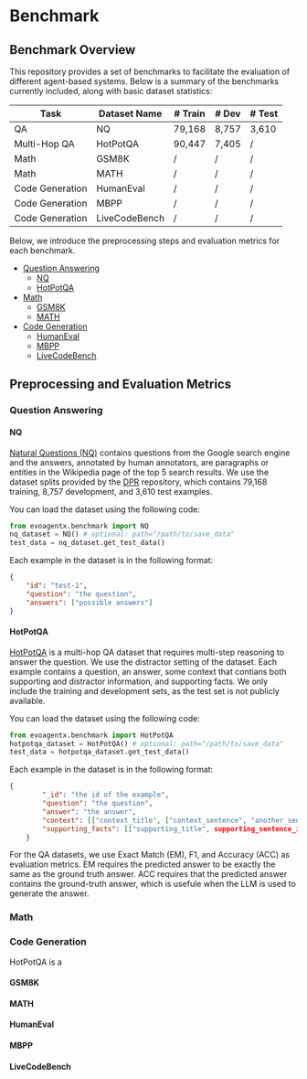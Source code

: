 # Benchmark 

## Benchmark Overview 

This repository provides a set of benchmarks to facilitate the evaluation of different agent-based systems. Below is a summary of the benchmarks currently included, along with basic dataset statistics: 


| Task                      | Dataset Name    | # Train   | # Dev   | # Test |
| ------------------------- | --------------- | --------- | ------- | ------ |
| QA                        | NQ              | 79,168    | 8,757   | 3,610  |
| Multi-Hop QA              | HotPotQA        | 90,447    | 7,405   | /      |
| Math                      | GSM8K           | /         | /       | /      |
| Math                      | MATH            | /         | /       | /      |
| Code Generation           | HumanEval       | /         | /       | /      |
| Code Generation           | MBPP            | /         | /       | /      |
| Code Generation           | LiveCodeBench   | /         | /       | /      |


Below, we introduce the preprocessing steps and evaluation metrics for each benchmark. 

- [Question Answering](#question-answering)
  - [NQ](#nq)
  - [HotPotQA](#hotpotqa)
- [Math](#math)
  - [GSM8K](#gsm8k)
  - [MATH](#math)
- [Code Generation](#code-generation)
  - [HumanEval](#humaneval)
  - [MBPP](#mbpp)
  - [LiveCodeBench](#livecodebench)

## Preprocessing and Evaluation Metrics 

### Question Answering 

#### NQ
[Natural Questions (NQ)](https://github.com/google-research-datasets/natural-questions) contains questions from the Google search engine and the answers, annotated by human annotators, are paragraphs or entities in the Wikipedia page of the top 5 search results. We use the dataset splits provided by the [DPR](https://github.com/facebookresearch/DPR) repository, which contains 79,168 training, 8,757 development, and 3,610 test examples. 

You can load the dataset using the following code: 
```python
from evoagentx.benchmark import NQ
nq_dataset = NQ() # optional: path="/path/to/save_data"
test_data = nq_dataset.get_test_data()
```
Each example in the dataset is in the following format: 
```json
{
    "id": "test-1", 
    "question": "the question", 
    "answers": ["possible answers"]
}
```


#### HotPotQA 
[HotPotQA](https://hotpotqa.github.io/) is a multi-hop QA dataset that requires multi-step reasoning to answer the question. We use the distractor setting of the dataset. Each example contains a question, an answer, some context that contians both supporting and distractor information, and supporting facts. We only include the training and development sets, as the test set is not publicly available. 

You can load the dataset using the following code: 
```python
from evoagentx.benchmark import HotPotQA
hotpotqa_dataset = HotPotQA() # optional: path="/path/to/save_data"
test_data = hotpotqa_dataset.get_test_data()
```
Each example in the dataset is in the following format: 
```json
{
        "_id": "the id of the example", 
        "question": "the question", 
        "answer": "the answer", 
        "context": [["context_title", ["context_sentence", "another_sentence"]]],
        "supporting_facts": [["supporting_title", supporting_sentence_index]]
    }
```
For the QA datasets, we use Exact Match (EM), F1, and Accuracy (ACC) as evaluation metrics. EM requires the predicted answer to be exactly the same as the ground truth answer. ACC requires that the predicted answer contains the ground-truth answer, which is usefule when the LLM is used to generate the answer. 

### Math    

### Code Generation 


HotPotQA is a 

#### GSM8K 

#### MATH 

#### HumanEval 

#### MBPP 

#### LiveCodeBench 

